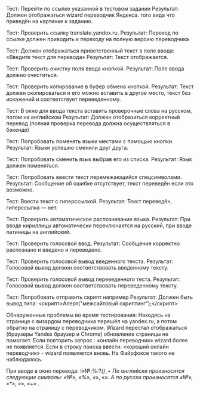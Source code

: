 Тест: Перейти по ссылке указанной в тестовом задании
Результат: Должен отображаться wizard переводчик Яндекса. того вида что приведён на картинке к заданию.

Тест: Проверить ссылку translate.yandex.ru.
Результат: Переход по ссылке должен приводить к переходу на полную версию переводчика

Тест: Должен отображаться приветственный текст в поле ввода: «Введите текст для перевода»
Результат: Текст отображается.

Тест: Проверить очистку поля ввода кнопкой.
Результат: Поле ввода должно очиститься.

Тест: Проверить копирование в буфер обмена кнопкой.
Результат: Текст должен скопироваться и его можно вставить в другое место, текст без искажений и соответствует переведенному.

Тест: В окно для ввода текста вставить проверочные слова на русском, потом на английском
Результат: Должен отобразиться корректный перевод
(полная проверка перевода должна осуществляться в бэкенде)

Тест: Попробовать поменять языки местами с помощью кнопки.
Результат: Языки успешно сменили друг друга.

Тест: Попробовать сменить язык выбрав его из списка.
Результат: Язык должен поменяться.

Тест: Попробовать ввести текст перемежающийся спецсимволами.
Результат: Сообщение об ошибке отсутствует, текст переведён если это возможно.

Тест: Ввести текст с гиперссылкой.
Результат: Текст переведён, гиперссылка — нет.

Тест: Проверить автоматическое распознавание языка.
Результат: При вводе кириллицы автоматически переключается на русский, при вводе латиницы на английский.

Тест: Проверить голосовой ввод.
Результат: Сообщение корректно распознано и введено и переведено.

Тест: Проверить голосовой вывод введенного текста.
Результат: Голосовой вывод должен соответствовать введенному тексту.

Тест: Проверить голосовой вывод переведенного теста.
Результат: Голосовой вывод должен соответствовать переведенному тексту.

Тест: Попробовать отправить скрипт например <script>alert("XSS");</script>
Результат: Должен быть вывод типа: <скрипт>Алерт("межсайтовый скриптинг");</скрипт>

Обнаруженные проблемы во время тестирования:
Находясь на странице с визардом переводчика  перешёл на yandex.ru, а потом обратно на страницу с переводчиком. Wizard перестал отображаться (браузеры Yandex браузер и Chrome) обновление страницы не помогает. 
Если повторить запрос : «онлайн переводчик» wizard более не появляется. 
Если в строку поиска ввести: «хороший онлайн переводчик» - wizard появляется вновь. На Файрфоксе такого не наблюдалось.

При вводе в окно перевода: !»№;%:?*()_+
По английски произносятся следующие символы: «№», «%», «*», «_».
А по русски произносятся «№», «*», «_», «+» .
